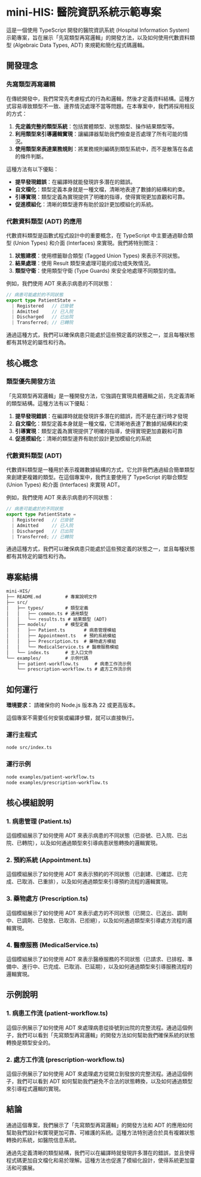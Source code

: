 # mini-HIS: 醫院資訊系統示範專案

這是一個使用 TypeScript 開發的醫院資訊系統 (Hospital Information System) 示範專案，旨在展示「先寫類型再寫邏輯」的開發方法，以及如何使用代數資料類型 (Algebraic Data Types, ADT) 來規範和簡化程式碼邏輯。

## 開發理念

### 先寫類型再寫邏輯

在傳統開發中，我們常常先考慮程式的行為和邏輯，然後才定義資料結構。這種方式容易導致類型不一致、邊界情況處理不當等問題。在本專案中，我們將採用相反的方式：

1. **先定義完整的類型系統**：包括實體類型、狀態類型、操作結果類型等。
2. **利用類型來引導邏輯實現**：讓編譯器幫助我們檢查是否處理了所有可能的情況。
3. **使用類型來表達業務規則**：將業務規則編碼到類型系統中，而不是散落在各處的條件判斷。

這種方法有以下優點：

- **提早發現錯誤**：在編譯時就能發現許多潛在的錯誤。
- **自文檔化**：類型定義本身就是一種文檔，清晰地表達了數據的結構和約束。
- **引導實現**：類型定義為實現提供了明確的指導，使得實現更加直觀和可靠。
- **促進模組化**：清晰的類型邊界有助於設計更加模組化的系統。

### 代數資料類型 (ADT) 的應用

代數資料類型是函數式程式設計中的重要概念，在 TypeScript 中主要通過聯合類型 (Union Types) 和介面 (Interfaces) 來實現。我們將特別關注：

1. **狀態建模**：使用標籤聯合類型 (Tagged Union Types) 來表示不同狀態。
2. **結果處理**：使用 Result 類型來處理可能的成功或失敗情況。
3. **類型守衛**：使用類型守衛 (Type Guards) 來安全地處理不同類型的值。

例如，我們使用 ADT 來表示病患的不同狀態：

```typescript
// 病患可能處於的不同狀態
export type PatientState = 
  | Registered   // 已掛號
  | Admitted     // 已入院
  | Discharged   // 已出院
  | Transferred; // 已轉院
```

通過這種方式，我們可以確保病患只能處於這些預定義的狀態之一，並且每種狀態都有其特定的屬性和行為。

## 核心概念

### 類型優先開發方法

「先寫類型再寫邏輯」是一種開發方法，它強調在實現具體邏輯之前，先定義清晰的類型結構。這種方法有以下優點：

1. **提早發現錯誤**：在編譯時就能發現許多潛在的錯誤，而不是在運行時才發現
2. **自文檔化**：類型定義本身就是一種文檔，它清晰地表達了數據的結構和約束
3. **引導實現**：類型定義為實現提供了明確的指導，使得實現更加直觀和可靠
4. **促進模組化**：清晰的類型邊界有助於設計更加模組化的系統

### 代數資料類型 (ADT)

代數資料類型是一種用於表示複雜數據結構的方式，它允許我們通過組合簡單類型來創建更複雜的類型。在這個專案中，我們主要使用了 TypeScript 的聯合類型 (Union Types) 和介面 (Interfaces) 來實現 ADT。

例如，我們使用 ADT 來表示病患的不同狀態：

```typescript
// 病患可能處於的不同狀態
export type PatientState = 
  | Registered   // 已掛號
  | Admitted     // 已入院
  | Discharged   // 已出院
  | Transferred; // 已轉院
```

通過這種方式，我們可以確保病患只能處於這些預定義的狀態之一，並且每種狀態都有其特定的屬性和行為。

## 專案結構

```txt
mini-HIS/
├── README.md         # 專案說明文件
├── src/
│   ├── types/        # 類型定義
│   │   ├── common.ts # 通用類型
│   │   └── results.ts # 結果類型 (ADT)
│   ├── models/       # 模型定義
│   │   ├── Patient.ts       # 病患管理模組
│   │   ├── Appointment.ts   # 預約系統模組
│   │   ├── Prescription.ts  # 藥物處方模組
│   │   └── MedicalService.ts # 醫療服務模組
│   └── index.ts      # 主入口文件
└── examples/         # 示例代碼
    ├── patient-workflow.ts      # 病患工作流示例
    └── prescription-workflow.ts # 處方工作流示例
```

## 如何運行

**環境要求：** 請確保你的 Node.js 版本為 22 或更高版本。

這個專案不需要任何安裝或編譯步驟，就可以直接執行。

### 運行主程式

```bash
node src/index.ts
```

### 運行示例

```bash
node examples/patient-workflow.ts
node examples/prescription-workflow.ts
```

## 核心模組說明

### 1. 病患管理 (Patient.ts)

這個模組展示了如何使用 ADT 來表示病患的不同狀態（已掛號、已入院、已出院、已轉院），以及如何通過類型來引導病患狀態轉換的邏輯實現。

### 2. 預約系統 (Appointment.ts)

這個模組展示了如何使用 ADT 來表示預約的不同狀態（已創建、已確認、已完成、已取消、已重排），以及如何通過類型來引導預約流程的邏輯實現。

### 3. 藥物處方 (Prescription.ts)

這個模組展示了如何使用 ADT 來表示處方的不同狀態（已開立、已送出、調劑中、已調劑、已發放、已取消、已拒絕），以及如何通過類型來引導處方流程的邏輯實現。

### 4. 醫療服務 (MedicalService.ts)

這個模組展示了如何使用 ADT 來表示醫療服務的不同狀態（已請求、已排程、準備中、進行中、已完成、已取消、已延期），以及如何通過類型來引導服務流程的邏輯實現。

## 示例說明

### 1. 病患工作流 (patient-workflow.ts)

這個示例展示了如何使用 ADT 來處理病患從掛號到出院的完整流程。通過這個例子，我們可以看到「先寫類型再寫邏輯」的開發方法如何幫助我們確保系統的狀態轉換是類型安全的。

### 2. 處方工作流 (prescription-workflow.ts)

這個示例展示了如何使用 ADT 來處理處方從開立到發放的完整流程。通過這個例子，我們可以看到 ADT 如何幫助我們避免不合法的狀態轉換，以及如何通過類型來引導程式邏輯的實現。

## 結論

通過這個專案，我們展示了「先寫類型再寫邏輯」的開發方法和 ADT 的應用如何幫助我們設計和實現更加可靠、可維護的系統。這種方法特別適合於具有複雜狀態轉換的系統，如醫院信息系統。

通過先定義清晰的類型結構，我們可以在編譯時就發現許多潛在的錯誤，並且使得程式碼更加自文檔化和易於理解。這種方法也促進了模組化設計，使得系統更加靈活和可擴展。
